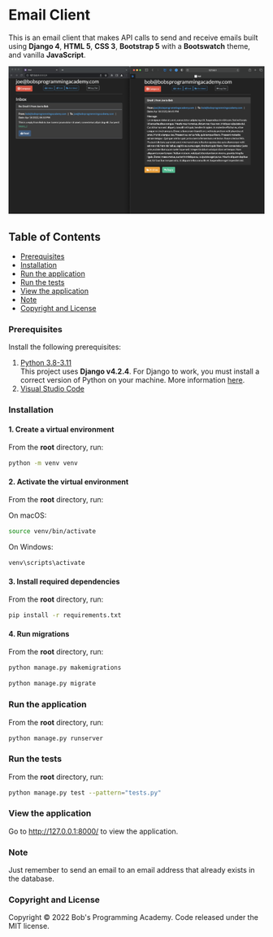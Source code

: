 # Email Client

This is an email client that makes API calls to send and receive emails built using **Django 4**, **HTML 5**, **CSS 3**, **Bootstrap 5** with a **Bootswatch** theme, and vanilla **JavaScript**.

![plot](https://github.com/BobsProgrammingAcademy/Email-Client/blob/main/static/images/email_client.png?raw=true)


## Table of Contents 
- [Prerequisites](#prerequisites)
- [Installation](#installation)
- [Run the application](#run-the-application)
- [Run the tests](#run-the-tests)
- [View the application](#view-the-application)
- [Note](#note)
- [Copyright and License](#copyright-and-license)


### Prerequisites

Install the following prerequisites:

1. [Python 3.8-3.11](https://www.python.org/downloads/)
<br> This project uses **Django v4.2.4**. For Django to work, you must install a correct version of Python on your machine. More information [here](https://django.readthedocs.io/en/stable/faq/install.html).
2. [Visual Studio Code](https://code.visualstudio.com/download)


### Installation

#### 1. Create a virtual environment

From the **root** directory, run:

```bash
python -m venv venv
```

#### 2. Activate the virtual environment

From the **root** directory, run:

On macOS:

```bash
source venv/bin/activate
```

On Windows:

```bash
venv\scripts\activate
```

#### 3. Install required dependencies

From the **root** directory, run:

```bash
pip install -r requirements.txt
```

#### 4. Run migrations

From the **root** directory, run:

```bash
python manage.py makemigrations
```
```bash
python manage.py migrate
```


### Run the application

From the **root** directory, run:

```bash
python manage.py runserver
```


### Run the tests

From the **root** directory, run:

```bash
python manage.py test --pattern="tests.py"

```


### View the application

Go to http://127.0.0.1:8000/ to view the application.


### Note

Just remember to send an email to an email address that already exists in the database.


### Copyright and License

Copyright © 2022 Bob's Programming Academy. Code released under the MIT license.
